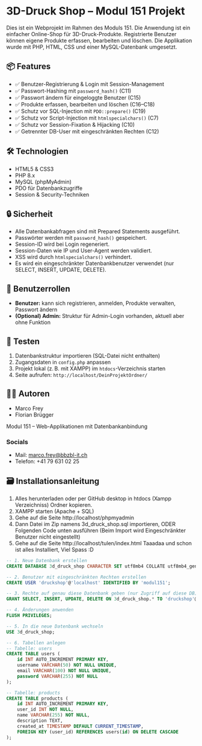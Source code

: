 # 3D-Druck Shop – Modul 151 Projekt

Dies ist ein Webprojekt im Rahmen des Moduls 151. Die Anwendung ist ein einfacher Online-Shop für 3D-Druck-Produkte. Registrierte Benutzer können eigene Produkte erfassen, bearbeiten und löschen. Die Applikation wurde mit PHP, HTML, CSS und einer MySQL-Datenbank umgesetzt.

## 📦 Features

- ✅ Benutzer-Registrierung & Login mit Session-Management
- ✅ Passwort-Hashing mit `password_hash()` (C11)
- ✅ Passwort ändern für eingeloggte Benutzer (C15)
- ✅ Produkte erfassen, bearbeiten und löschen (C16–C18)
- ✅ Schutz vor SQL-Injection mit `PDO::prepare()` (C19)
- ✅ Schutz vor Script-Injection mit `htmlspecialchars()` (C7)
- ✅ Schutz vor Session-Fixation & Hijacking (C10)
- ✅ Getrennter DB-User mit eingeschränkten Rechten (C12)

## 🛠️ Technologien

- HTML5 & CSS3
- PHP 8.x
- MySQL (phpMyAdmin)
- PDO für Datenbankzugriffe
- Session & Security-Techniken

## 🔒 Sicherheit

- Alle Datenbankabfragen sind mit Prepared Statements ausgeführt.
- Passwörter werden mit `password_hash()` gespeichert.
- Session-ID wird bei Login regeneriert.
- Session-Daten wie IP und User-Agent werden validiert.
- XSS wird durch `htmlspecialchars()` verhindert.
- Es wird ein eingeschränkter Datenbankbenutzer verwendet (nur SELECT, INSERT, UPDATE, DELETE).

## 👤 Benutzerrollen

- **Benutzer:** kann sich registrieren, anmelden, Produkte verwalten, Passwort ändern
- **(Optional) Admin:** Struktur für Admin-Login vorhanden, aktuell aber ohne Funktion

## 🧪 Testen

1. Datenbankstruktur importieren (SQL-Datei nicht enthalten)
2. Zugangsdaten in `config.php` anpassen
3. Projekt lokal (z. B. mit XAMPP) im `htdocs`-Verzeichnis starten
4. Seite aufrufen: `http://localhost/DeinProjektOrdner/`

## 👨‍💻 Autoren

- Marco Frey
- Florian Brügger

Modul 151 – Web-Applikationen mit Datenbankanbindung

### Socials

- Mail: marco.frey@bbzbl-it.ch
- Telefon: +41 79 631 02 25

## 🗃️ Installationsanleitung

1. Alles herunterladen oder per GitHub desktop in htdocs (Xampp Verzeichniss) Ordner kopieren.
2. XAMPP starten (Apache + SQL)
3. Gehe auf die Seite http://localhost/phpmyadmin
4. Dann Datei im Zip namens 3d_druck_shop.sql importieren, ODER Folgenden Code unten ausführen  (Beim Import wird Eingeschränkter Benutzer nicht eingestellt)
5. Gehe auf die Seite http://localhost/tulen/index.html
Taaadaa und schon ist alles Installiert, Viel Spass :D

```sql
-- 1. Neue Datenbank erstellen
CREATE DATABASE 3d_druck_shop CHARACTER SET utf8mb4 COLLATE utf8mb4_general_ci;

-- 2. Benutzer mit eingeschränkten Rechten erstellen
CREATE USER 'druckshop'@'localhost' IDENTIFIED BY 'modul151';

-- 3. Rechte auf genau diese Datenbank geben (nur Zugriff auf diese DB)
GRANT SELECT, INSERT, UPDATE, DELETE ON 3d_druck_shop.* TO 'druckshop'@'localhost';

-- 4. Änderungen anwenden
FLUSH PRIVILEGES;

-- 5. In die neue Datenbank wechseln
USE 3d_druck_shop;

-- 6. Tabellen anlegen
-- Tabelle: users
CREATE TABLE users (
    id INT AUTO_INCREMENT PRIMARY KEY,
    username VARCHAR(50) NOT NULL UNIQUE,
    email VARCHAR(100) NOT NULL UNIQUE,
    password VARCHAR(255) NOT NULL
);

-- Tabelle: products
CREATE TABLE products (
    id INT AUTO_INCREMENT PRIMARY KEY,
    user_id INT NOT NULL,
    name VARCHAR(255) NOT NULL,
    description TEXT,
    created_at TIMESTAMP DEFAULT CURRENT_TIMESTAMP,
    FOREIGN KEY (user_id) REFERENCES users(id) ON DELETE CASCADE
);
```
